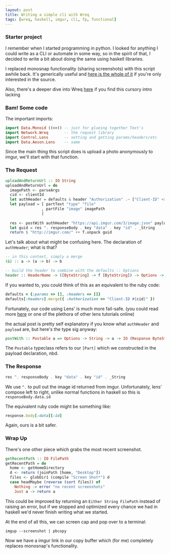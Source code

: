 ```yaml
---
layout: post
title: Writing a simple cli with Wreq
tags: [wreq, haskell, imgur, cli, fp, functional]
---
```


### Starter project

I remember when I started programming in python. I looked for anything I could
write as a CLI or automate in some way, so in the spirit of that, I decided to
write a bit about doing the same using haskell libraries. 

I replaced monosnap functionality (sharing screenshots) with this script awhile
back. It's generically useful and
[here is the whole of it](https://github.com/tippenein/imgup/blob/master/lib/Imgup.hs)
if you're only interested in the source.

Also, there's a deeper dive into Wreq
[here](http://www.serpentine.com/wreq/tutorial.html) if you find this cursory
intro lacking

### Bam! Some code

The important imports:

```haskell
import Data.Monoid ((<>)) -- just for glueing together Text's
import Network.Wreq       -- the request library
import Control.Lens       -- setting and getting params/headers/etc
import Data.Aeson.Lens    -- same
```

Since the main thing this script does is upload a photo anonymously to imgur,
we'll start with that function.

### The Request

```haskell
uploadAndReturnUrl :: IO String
uploadAndReturnUrl = do
  imagePath <- parseArgs
  cid <- clientId
  let authHeader = defaults & header "Authorization" .~ ["Client-ID" <> " " <> cid]
  let payload = [ partText "type" "file"
                , partFile "image" imagePath
                ]
                                  
  res <- postWith authHeader "https://api.imgur.com/3/image.json" payload
  let guid = res ^. responseBody . key "data" . key "id" . _String
  return $ "http://imgur.com/" ++ T.unpack guid
```

Let's talk about what might be confusing here. The declaration of `authHeader`;
what is that?

```haskell
-- in this context, simply a merge 
(&) :: a -> (a -> b) -> b

-- build the header to combine with the defaults :: Options
header :: HeaderName -> ([ByteString] -> f [ByteString]) -> Options -> Options
```

If you wanted to, you could think of this as an equivalent to the ruby code:

```ruby
defaults = {:params => [], :headers => []}
defaults[:headers].merge({ :Authorization => "Client-ID #{cid}" })
```

Fortunately, our code using Lens' is much more fail-safe. (you could read more
[here](http://lens.github.io/tutorial.html) or one of the plethora of other
lens tutorials online)

the actual post is pretty self explanatory if you know what `authHeader` and
`payload` are, but here's the type sig anyway:

```haskell
postWith :: Postable a => Options -> String -> a -> IO (Response ByteString)
```

The `Postable` typeclass refers to our `[Part]` which we
constructed in the payload declaration, nbd.

### The Response

```haskell
res ^. responseBody . key "data" . key "id" . _String
```

We use `^.` to pull out the image id returned from imgur. Unfortunately, lens'
compose left to right, unlike normal functions in haskell so this is `responseBody.data.id`

The equivalent ruby code might be something like:

```ruby
response.body[:data][:id]
```

Again, ours is a bit safer.

### Wrap Up

There's one other piece which grabs the most recent screenshot.

```haskell
getRecentPath :: IO FilePath
getRecentPath = do
  home <- getHomeDirectory
  d <- return (joinPath [home, "Desktop"])
  files <- globDir1 (compile "Screen Shot*") d
  case headMaybe (reverse (sort files)) of 
    Nothing -> error "no recent screenshots"
    Just a -> return a
```

This could be improved by returning an `Either String FilePath` instead of
raising an error, but if we stopped and optimized every chance we had in haskell
we'd never finish writing what we started.

At the end of all this, we can screen cap and pop over to a terminal:

```shell
imgup --screenshot | pbcopy
```

Now we have a imgur link in our copy buffer which (for me) completely replaces monosnap's functionality.
